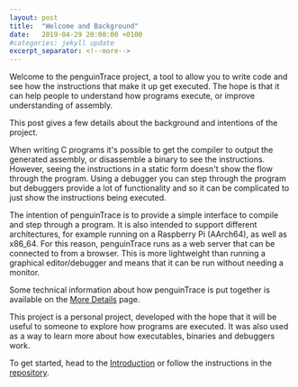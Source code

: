 ```yaml
---
layout: post
title:  "Welcome and Background"
date:   2019-04-29 20:00:00 +0100
#categories: jekyll update
excerpt_separator: <!--more-->
---
```

Welcome to the penguinTrace project, a tool to allow you to write code and see
how the instructions that make it up get executed. The hope is that it can help
people to understand how programs execute, or improve understanding of assembly.

This post gives a few details about the background and intentions of the project.
<!--more-->

When writing C programs it's possible to get the compiler to output the generated
assembly, or disassemble a binary to see the instructions. However, seeing the
instructions in a static form doesn't show the flow through the program. Using
a debugger you can step through the program but debuggers provide a lot of
functionality and so it can be complicated to just show the instructions being
executed.

The intention of penguinTrace is to provide a simple interface to compile and
step through a program. It is also intended to support different architectures,
for example running on a Raspberry Pi (AArch64), as well as x86_64. For this
reason, penguinTrace runs as a web server that can be connected to from a
browser. This is more lightweight than running a graphical editor/debugger
and means that it can be run without needing a monitor.

Some technical information about how penguinTrace is put together is available
on the [More Details](/details/) page.

This project is a personal project, developed with the hope that it will be
useful to someone to explore how programs are executed. It was also used as a
way to learn more about how executables, binaries and debuggers work.

To get started, head to the [Introduction](/intro/) or follow the instructions
in the [repository](https://github.com/penguintrace/penguintrace).
